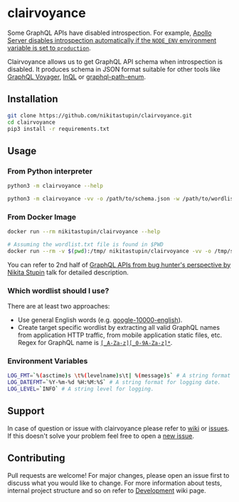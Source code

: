 # clairvoyance

Some GraphQL APIs have disabled introspection. For example, [Apollo Server disables introspection automatically if the `NODE_ENV` environment variable is set to `production`](https://www.apollographql.com/docs/tutorial/schema/#explore-your-schema).

Clairvoyance allows us to get GraphQL API schema when introspection is disabled. It produces schema in JSON format suitable for other tools like [GraphQL Voyager](https://github.com/APIs-guru/graphql-voyager), [InQL](https://github.com/doyensec/inql) or [graphql-path-enum](https://gitlab.com/dee-see/graphql-path-enum).

## Installation

```bash
git clone https://github.com/nikitastupin/clairvoyance.git
cd clairvoyance
pip3 install -r requirements.txt
```

## Usage

### From Python interpreter

```bash
python3 -m clairvoyance --help
```

```bash
python3 -m clairvoyance -vv -o /path/to/schema.json -w /path/to/wordlist.txt https://swapi-graphql.netlify.app/.netlify/functions/index
```

### From Docker Image

```bash
docker run --rm nikitastupin/clairvoyance --help
```

```bash
# Assuming the wordlist.txt file is found in $PWD
docker run --rm -v $(pwd):/tmp/ nikitastupin/clairvoyance -vv -o /tmp/schema.json -w /tmp/wordlist.txt https://swapi-graphql.netlify.app/.netlify/functions/index
```

You can refer to 2nd half of [GraphQL APIs from bug hunter's perspective by Nikita Stupin](https://youtu.be/nPB8o0cSnvM) talk for detailed description.

### Which wordlist should I use?

There are at least two approaches:

- Use general English words (e.g. [google-10000-english](https://github.com/first20hours/google-10000-english)).
- Create target specific wordlist by extracting all valid GraphQL names from application HTTP traffic, from mobile application static files, etc. Regex for GraphQL name is [`[_A-Za-z][_0-9A-Za-z]*`](http://spec.graphql.org/June2018/#sec-Names).

### Environment Variables

```bash
LOG_FMT=`%(asctime)s \t%(levelname)s\t| %(message)s` # A string format for logging.
LOG_DATEFMT=`%Y-%m-%d %H:%M:%S` # A string format for logging date.
LOG_LEVEL=`INFO` # A string level for logging.
```

## Support

In case of question or issue with clairvoyance please refer to [wiki](https://github.com/nikitastupin/clairvoyance/wiki) or [issues](https://github.com/nikitastupin/clairvoyance/issues). If this doesn't solve your problem feel free to open a [new issue](https://github.com/nikitastupin/clairvoyance/issues/new).

## Contributing

Pull requests are welcome! For major changes, please open an issue first to discuss what you would like to change. For more information about tests, internal project structure and so on refer to [Development](https://github.com/nikitastupin/clairvoyance/wiki/Development) wiki page.
